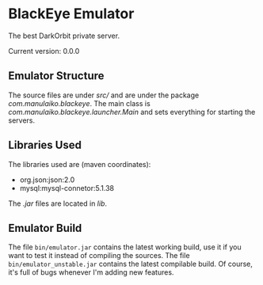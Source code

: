BlackEye Emulator
=================
The best DarkOrbit private server.

Current version: 0.0.0

Emulator Structure
------------------

The source files are under *src/* and are under the package *com.manulaiko.blackeye*.
The main class is *com.manulaiko.blackeye.launcher.Main* and sets everything for starting the servers.

Libraries Used
--------------
The libraries used are (maven coordinates):
 * org.json:json:2.0
 * mysql:mysql-connetor:5.1.38

The *.jar* files are located in *lib*.

Emulator Build
--------------
The file `bin/emulator.jar` contains the latest working build, use it if you want to test it instead of compiling
the sources.
The file `bin/emulator_unstable.jar` contains the latest compilable build.
Of course, it's full of bugs whenever I'm adding new features.